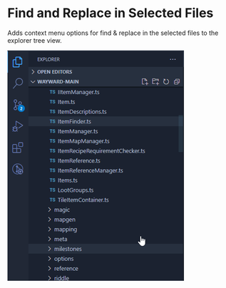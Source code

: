 # Find and Replace in Selected Files
Adds context menu options for find & replace in the selected files to the explorer tree view.

![Preview](./image/preview.gif)
